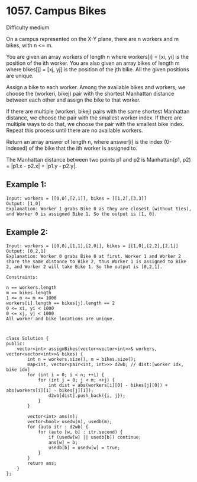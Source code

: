 # 1057. Campus Bikes
Difficulty medium

On a campus represented on the X-Y plane, there are n workers and m bikes, with n <= m.

You are given an array workers of length n where workers[i] = [xi, yi] is the position of the ith worker. You are also given an array bikes of length m where bikes[j] = [xj, yj] is the position of the jth bike. All the given positions are unique.

Assign a bike to each worker. Among the available bikes and workers, we choose the (workeri, bikej) pair with the shortest Manhattan distance between each other and assign the bike to that worker.

If there are multiple (workeri, bikej) pairs with the same shortest Manhattan distance, we choose the pair with the smallest worker index. If there are multiple ways to do that, we choose the pair with the smallest bike index. Repeat this process until there are no available workers.

Return an array answer of length n, where answer[i] is the index (0-indexed) of the bike that the ith worker is assigned to.

The Manhattan distance between two points p1 and p2 is Manhattan(p1, p2) = |p1.x - p2.x| + |p1.y - p2.y|.


## Example 1:
```
Input: workers = [[0,0],[2,1]], bikes = [[1,2],[3,3]]
Output: [1,0]
Explanation: Worker 1 grabs Bike 0 as they are closest (without ties), and Worker 0 is assigned Bike 1. So the output is [1, 0].
```


## Example 2:
```
Input: workers = [[0,0],[1,1],[2,0]], bikes = [[1,0],[2,2],[2,1]]
Output: [0,2,1]
Explanation: Worker 0 grabs Bike 0 at first. Worker 1 and Worker 2 share the same distance to Bike 2, thus Worker 1 is assigned to Bike 2, and Worker 2 will take Bike 1. So the output is [0,2,1].
```


```
Constraints:

n == workers.length
m == bikes.length
1 <= n <= m <= 1000
workers[i].length == bikes[j].length == 2
0 <= xi, yi < 1000
0 <= xj, yj < 1000
All worker and bike locations are unique.
```


#
```
class Solution {
public:
    vector<int> assignBikes(vector<vector<int>>& workers, vector<vector<int>>& bikes) {
        int n = workers.size(), m = bikes.size();
        map<int, vector<pair<int, int>>> d2wb; // dist:[worker idx, bike idx]
        for (int i = 0; i < n; ++i) {
            for (int j = 0; j < m; ++j) {
                int dist = abs(workers[i][0] - bikes[j][0]) + abs(workers[i][1] - bikes[j][1]);
                d2wb[dist].push_back({i, j});
            }
        }

        vector<int> ans(n);
        vector<bool> usedw(n), usedb(m);
        for (auto itr : d2wb) {
            for (auto [w, b] : itr.second) {
                if (usedw[w] || usedb[b]) continue;
                ans[w] = b;
                usedb[b] = usedw[w] = true;
            }
        }
        return ans;
    }
};
```